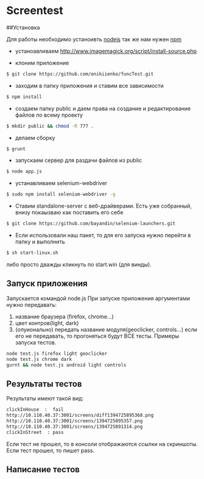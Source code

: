 Screentest
=====

##Установка

Для работы необходимо устаноивть [nodejs](http://nodejs.org/) так же нам нужен [npm](https://www.npmjs.org/)

- устаноавливаем http://www.imagemagick.org/script/install-source.php

- клоним приложение

```bash
$ git clone https://github.com/onikiienko/funcTest.git
```

- заходим в папку приложения и ставим все зависимости

```bash
$ npm install
```

- создаем папку public и даем права на создание и редактирование файлов по всему проекту

```bash
$ mkdir public && chmod -R 777 .
```

- делаем сборку

```bash
$ grunt
```

- запускаем сервер для раздачи файлов из public

```bash
$ node app.js
```

- устанавливаем selenium-webdriver

```bash
$ sudo npm install selenium-webdriver -g
```

- Ставим standalone-server с веб-драйверами. Есть уже собранный, внизу покаызваю как поставить его себе

```bash
$ git clone https://github.com/bayandin/selenium-launchers.git
```

- Если использовали наш пакет, то для его запуска нужно перейти в папку и выполнить 

```bash
$ sh start-linux.sh
```
либо просто дважды кликнуть по start.win (для винды).


## Запуск приложения
Запускается командой node.js
При запуске приложения аргументами нужно передавать:
1. название браузера (firefox, chrome...)
2. цвет контров(light, dark)
3. (опуионально) передать название модуля(geoclicker, controls...) если его не передавать, то прогоняться будут ВСЕ тесты.
Примеры запуска тестов.
```bash
node test.js firefox light geoclicker
node test.js chrome dark
gurnt && node test.js android light controls
```

## Результаты тестов
Результаты имеют такой вид:
```bash
clickInHouse  :  fail
http://10.110.40.37:3001/screens/diff1394725895368.png
http://10.110.40.37:3001/screens/1394725895357.png
http://10.110.40.37:3001/screens/1394725891314.png
clickInStreet  : pass
```
Если тест не прошел, то в консоли отображаются ссылки на скриншоты.
Если тест прошел, то пишет pass.
## Написание тестов

